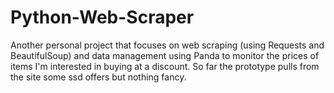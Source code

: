 # Python-Web-Scraper
Another personal project that focuses on web scraping (using Requests and BeautifulSoup) and data management using Panda to monitor the prices of items I'm interested in buying at a discount. So far the prototype pulls from the site some ssd offers but nothing fancy.
